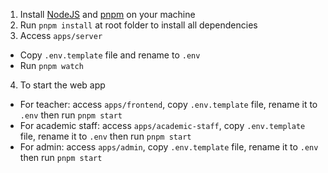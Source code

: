 1. Install [NodeJS](https://nodejs.org/en/) and [pnpm](https://pnpm.io/) on your machine
2. Run `pnpm install` at root folder to install all dependencies
3. Access `apps/server`

- Copy `.env.template` file and rename to `.env`
- Run `pnpm watch`

4. To start the web app

- For teacher: access `apps/frontend`, copy `.env.template` file, rename it to `.env` then run `pnpm start`
- For academic staff: access `apps/academic-staff`, copy `.env.template` file, rename it to `.env` then run `pnpm start`
- For admin: access `apps/admin`, copy `.env.template` file, rename it to `.env` then run `pnpm start`
